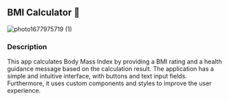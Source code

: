 ## BMI Calculator 📱 
![photo1677975719 (1)](https://user-images.githubusercontent.com/75640701/222935175-af949c34-829a-47ab-85d9-888ab3f7ef57.jpeg)
### Description
This app calculates Body Mass Index by providing a BMI rating and a health guidance message based on the calculation result. The application has a simple and intuitive interface, with buttons and text input fields. Furthermore, it uses custom components and styles to improve the user experience.

